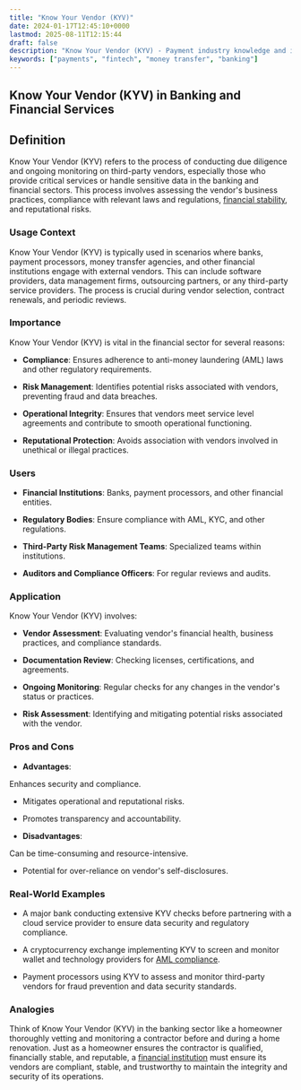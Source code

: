 ```yaml
---
title: "Know Your Vendor (KYV)"
date: 2024-01-17T12:45:10+0000
lastmod: 2025-08-11T12:15:44
draft: false
description: "Know Your Vendor (KYV) - Payment industry knowledge and insights"
keywords: ["payments", "fintech", "money transfer", "banking"]
---
```


## Know Your Vendor (KYV) in Banking and Financial Services

## Definition

Know Your Vendor (KYV) refers to the process of conducting due diligence and ongoing monitoring on third-party vendors, especially those who provide critical services or handle sensitive data in the banking and financial sectors. This process involves assessing the vendor's business practices, compliance with relevant laws and regulations, [financial stability](https://faisalkhanllc.xyz/resources/payments-wiki/f/financial-stability/), and reputational risks.

### Usage Context

Know Your Vendor (KYV) is typically used in scenarios where banks, payment processors, money transfer agencies, and other financial institutions engage with external vendors. This can include software providers, data management firms, outsourcing partners, or any third-party service providers. The process is crucial during vendor selection, contract renewals, and periodic reviews.

### Importance

Know Your Vendor (KYV) is vital in the financial sector for several reasons:

- **Compliance**: Ensures adherence to anti-money laundering (AML) laws and other regulatory requirements.

- **Risk Management**: Identifies potential risks associated with vendors, preventing fraud and data breaches.

- **Operational Integrity**: Ensures that vendors meet service level agreements and contribute to smooth operational functioning.

- **Reputational Protection**: Avoids association with vendors involved in unethical or illegal practices.

### Users

- **Financial Institutions**: Banks, payment processors, and other financial entities.

- **Regulatory Bodies**: Ensure compliance with AML, KYC, and other regulations.

- **Third-Party Risk Management Teams**: Specialized teams within institutions.

- **Auditors and Compliance Officers**: For regular reviews and audits.

###  Application

Know Your Vendor (KYV) involves:

- **Vendor Assessment**: Evaluating vendor's financial health, business practices, and compliance standards.

- **Documentation Review**: Checking licenses, certifications, and agreements.

- **Ongoing Monitoring**: Regular checks for any changes in the vendor's status or practices.

- **Risk Assessment**: Identifying and mitigating potential risks associated with the vendor.

### Pros and Cons

- **Advantages**:

Enhances security and compliance.

- Mitigates operational and reputational risks.

- Promotes transparency and accountability.

- **Disadvantages**:

Can be time-consuming and resource-intensive.

- Potential for over-reliance on vendor's self-disclosures.

### Real-World Examples

- A major bank conducting extensive KYV checks before partnering with a cloud service provider to ensure data security and regulatory compliance.

- A cryptocurrency exchange implementing KYV to screen and monitor wallet and technology providers for [AML compliance](https://faisalkhanllc.xyz/resources/payments-wiki/a/aml-compliance/).

- Payment processors using KYV to assess and monitor third-party vendors for fraud prevention and data security standards.

### Analogies

Think of Know Your Vendor (KYV) in the banking sector like a homeowner thoroughly vetting and monitoring a contractor before and during a home renovation. Just as a homeowner ensures the contractor is qualified, financially stable, and reputable, a [financial institution](https://faisalkhanllc.xyz/resources/payments-wiki/f/financial-institution-fi/) must ensure its vendors are compliant, stable, and trustworthy to maintain the integrity and security of its operations.
